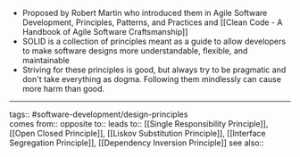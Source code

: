 - Proposed by Robert Martin who introduced them in Agile Software Development, Principles, Patterns, and Practices and [[Clean Code - A Handbook of Agile Software Craftsmanship]]
- SOLID is a collection of principles meant as a guide to allow developers to make software designs more understandable, flexible, and maintainable
- Striving for these principles is good, but always try to be pragmatic and don't take everything as dogma. Following them mindlessly can cause more harm than good.

---

tags:: #software-development/design-principles  
comes from::
opposite to::
leads to:: [[Single Responsibility Principle]], [[Open Closed Principle]], [[Liskov Substitution Principle]], [[Interface Segregation Principle]], [[Dependency Inversion Principle]]
see also::
